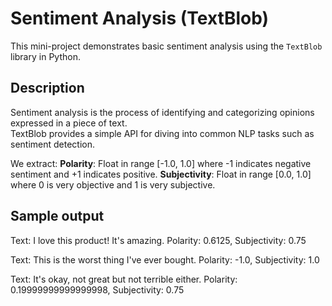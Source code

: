 # Sentiment Analysis (TextBlob)

This mini-project demonstrates basic sentiment analysis using the `TextBlob` library in Python.

## Description

Sentiment analysis is the process of identifying and categorizing opinions expressed in a piece of text.  
TextBlob provides a simple API for diving into common NLP tasks such as sentiment detection.

We extract:
**Polarity**: Float in range [-1.0, 1.0] where -1 indicates negative sentiment and +1 indicates positive.
**Subjectivity**: Float in range [0.0, 1.0] where 0 is very objective and 1 is very subjective.

## Sample output

Text: I love this product! It's amazing.
Polarity: 0.6125, Subjectivity: 0.75

Text: This is the worst thing I've ever bought.
Polarity: -1.0, Subjectivity: 1.0

Text: It's okay, not great but not terrible either.
Polarity: 0.19999999999999998, Subjectivity: 0.75
